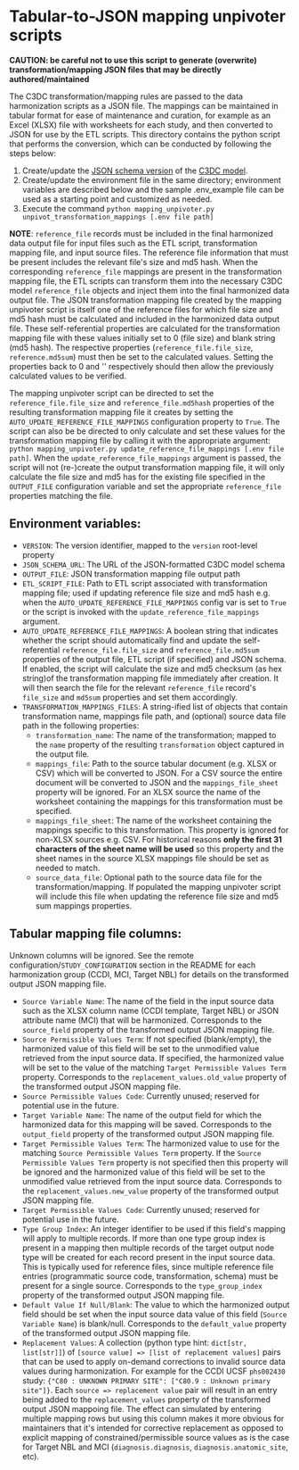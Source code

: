 # Tabular-to-JSON mapping unpivoter scripts

__CAUTION: be careful not to use this script to generate (overwrite) transformation/mapping JSON files that may be
directly authored/maintained__

The C3DC transformation/mapping rules are passed to the data harmonization scripts as a JSON file. The mappings
can be maintained in tabular format for ease of maintenance and curation, for example as an Excel (XLSX) file with
worksheets for each study, and then converted to JSON for use by the ETL scripts. This directory contains the python
script that performs the conversion, which can be conducted by following the steps below:
1. Create/update the [JSON schema version](https://github.com/chicagopcdc/c3dc_etl/blob/main/schema/README.md) of the
[C3DC model](https://github.com/CBIIT/c3dc-model/tree/main/model-desc).
1. Create/update the environment file in the same directory; environment variables are described below and the
   sample .env_example file can be used as a starting point and customized as needed.
1. Execute the command `python mapping_unpivoter.py unpivot_transformation_mappings [.env file path]`

__NOTE__: `reference_file` records must be included in the final harmonized data output file for input files such
as the ETL script, transformation mapping file, and input source files. The reference file information that must
be present includes the relevant file's size and md5 hash. When the corresponding `reference_file` mappings are
present in the transformation mapping file, the ETL scripts can transform them into the necessary C3DC model
`reference_file` objects and inject them into the final harmonized data output file. The JSON transformation mapping
file created by the mapping unpivoter script is itself one of the reference files for which file size and md5 hash
must be calculated and included in the harmonized data output file. These self-referential properties are calculated
for the transformation mapping file with these values initially set to 0 (file size) and blank string (md5 hash).
The respective properties (`reference_file.file_size`, `reference.md5sum`) must then be set to the calculated
values. Setting the properties back to 0 and '' respectively should then allow the previously calculated values to
be verified.

The mapping unpivoter script can be directed to set the `reference_file.file_size` and `reference_file.md5hash`
properties of the resulting transformation mapping file it creates by setting the
`AUTO_UPDATE_REFERENCE_FILE_MAPPINGS` configuration property to `True`. The script can also
be be directed to only calculate and set these values for the transformation mapping file by calling it with
the appropriate argument:
`python mapping_unpivoter.py update_reference_file_mappings [.env file path]`.
When the `update_reference_file_mappings` argument is passed, the script will not (re-)create
the output transformation mapping file, it will only calculate the file size and md5 has for the existing file
specified in the `OUTPUT_FILE` configuration variable and set the appropriate `reference_file` properties matching
the file.

## Environment variables:
* `VERSION`: The version identifier, mapped to the `version` root-level property
* `JSON_SCHEMA_URL`: The URL of the JSON-formatted C3DC model schema
* `OUTPUT_FILE`: JSON transformation mapping file output path
* `ETL_SCRIPT_FILE`: Path to ETL script associated with transformation mapping file; used if updating reference
  file size and md5 hash e.g. when the `AUTO_UPDATE_REFERENCE_FILE_MAPPINGS` config var is set to `True` or the
  script is invoked with the `update_reference_file_mappings` argument.
* `AUTO_UPDATE_REFERENCE_FILE_MAPPINGS`: A boolean string that indicates whether the
  script should automatically find and update the self-referential `reference_file.file_size` and
  `reference_file.md5sum` properties of the output file, ETL script (if specified) and JSON schema. If enabled,
  the script will calculate the size and md5 checksum (as hex string)of the transformation mapping file immediately
  after creation. It will then search the file for the relevant `reference_file` record's `file_size` and `md5sum`
  properties and set them accordingly.
* `TRANSFORMATION_MAPPINGS_FILES`: A string-ified list of objects that contain transformation name, mappings
  file path, and (optional) source data file path in the following properties:
  * `transformation_name`: The name of the transformation; mapped to the `name` property of the resulting
    `transformation` object captured in the output file.
  * `mappings_file`: Path to the source tabular document (e.g. XLSX or CSV) which will be converted to JSON. For a
    CSV source the entire document will be converted to JSON and the `mappings_file_sheet` property will be ignored.
    For an XLSX source the name of the worksheet containing the mappings for this transformation must be specified.
  * `mappings_file_sheet`: The name of the worksheet containing the mappings specific to this transformation. This
    property is ignored for non-XLSX sources e.g. CSV. For historical reasons __only the first 31 characters of the
    sheet name will be used__ so this property and the sheet names in the source XLSX mappings file should be set
    as needed to match.
  * `source_data_file`: Optional path to the source data file for the transformation/mapping. If populated the
    mapping unpivoter script will include this file when updating the reference file size and md5 sum mappings
    properties.

## Tabular mapping file columns:
Unknown columns will be ignored. See the remote configuration/`STUDY_CONFIGURATION` section in the README
for each harmonization group (CCDI, MCI, Target NBL) for details on the transformed output JSON mapping file.
* `Source Variable Name`: The name of the field in the input source data such as the XLSX column name (CCDI template,
  Target NBL) or JSON attribute name (MCI) that will be harmonized. Corresponds to the `source_field` property of the
  transformed output JSON mapping file.
* `Source Permissible Values Term`: If not specified (blank/empty), the harmonized value of this field will be set to
  the unmodified value retrieved from the input source data. If specified, the harmonized value will be set to the
  value of the matching `Target Permissible Values Term` property. Corresponds to the `replacement_values.old_value`
  property of the transformed output JSON mapping file.
* `Source Permissible Values Code`: Currently unused; reserved for potential use in the future.
* `Target Variable Name`: The name of the output field for which the harmonized data for this mapping will
  be saved. Corresponds to the `output_field` property of the transformed output JSON mapping file.
* `Target Permissible Values Term`: The harmonized value to use for the matching `Source Permissible Values Term`
  property. If the `Source Permissible Values Term` property is not specified then this property will be ignored
  and the harmonized value of this field will be set to the unmodified value retrieved from the input source data.
  Corresponds to the `replacement_values.new_value` property of the transformed output JSON mapping file.
* `Target Permissible Values Code`: Currently unused; reserved for potential use in the future.
* `Type Group Index`: An integer identifier to be used if this field's mapping will apply to multiple records. If
  more than one type group index is present in a mapping then multiple records of the target output node type will
  be created for each record present in the input source data. This is typically used for reference files, since
  multiple reference file entries (programmatic source code, transformation, schema) must be present for a single
  source. Corresponds to the `type_group_index` property of the transformed output JSON mapping file.
* `Default Value If Null/Blank`: The value to which the harmonized output field should be set when the input source
  data value of this field (`Source Variable Name`) is blank/null. Corresponds to the `default_value` property of
  the transformed output JSON mapping file.
* `Replacement Values`: A collection (python type hint: `dict[str, list[str]]`) of
  `[source value] => [list of replacement values]` pairs that can be used to apply on-demand corrections to invalid
  source data values during harmonization. For example for the CCDI UCSF `phs002430` study:
  `{"C80 : UNKNOWN PRIMARY SITE": ["C80.9 : Unknown primary site"]}`. Each `source => replacement value` pair will
  result in an entry being added to the `replacement_values` property of the transformed output JSON mappoing file.
  The effect can simulated by entering multiple mapping rows but using this column makes it more obvious for
  maintainers that it's intended for corrective replacement as opposed to explicit mapping of constrained/permissible
  source values as is the case for Target NBL and MCI (`diagnosis.diagnosis`, `diagnosis.anatomic_site`, etc).
